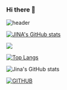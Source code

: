 ### Hi there 👋

![header](https://capsule-render.vercel.app/api?type=waving&color=timeGradient&text=Welcome%20to%20Jina's%20GitHub%20👋&animation=twinkling&fontSize=35&fontAlignY=40&fontAlign=70&height=250)


[![JINA's GitHub stats](https://github-readme-stats.vercel.app/api?username=oksu01&include_all_commits=true&theme=nord&hide_border=true&count_private=true)](https://github.com/oksu01/github-readme-stats)


<img src="https://img.shields.io/badge/java-%23007396.svg?&style=for-the-badge&logo=java&logoColor=white" />

[![Top Langs](https://github-readme-stats.vercel.app/api/top-langs/?username=delay-100&layout=compact)](https://github.com/oksu01/github-readme-stats)


![Jina's GitHub stats](https://github-readme-stats.vercel.app/api?username=oksu01&show_icons=true&theme=radical)


[![GITHUB](https://hits.seeyoufarm.com/api/count/incr/badge.svg?url=https%3A%2F%2Fgithub.com%2Fjina&count_bg=%23F29494&title_bg=%232F2E2E&icon=github.svg&icon_color=%23FFFFFF&title=GITHUB&edge_flat=false)](https://github.com/oksu01)

<!--
**oksu01/oksu01** is a ✨ _special_ ✨ repository because its `README.md` (this file) appears on your GitHub profile.

Here are some ideas to get you started:

- 🔭 I’m currently working on ...
- 🌱 I’m currently learning ...
- 👯 I’m looking to collaborate on ...
- 🤔 I’m looking for help with ...
- 💬 Ask me about ...
- 📫 How to reach me: ...
- 😄 Pronouns: ...
- ⚡ Fun fact: ...
-->
